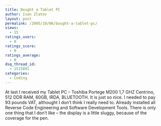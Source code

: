 ```yaml
---
title: Bought a Tablet PC
author: Ivan Zlatev
layout: post
permalink: /2005/10/06/bought-a-tablet-pc/
views:
  - 15
ratings_users:
  - 0
ratings_score:
  - 0
ratings_average:
  - 0
dsq_thread_id:
  - 1515891
categories:
  - Coding
---
```

At last I received my Tablet PC &#8211; Toshiba Portege M200 1,7 GHZ Centrino, 512 DDR RAM, 60GB, IRDA, BLUETOOTH. It is just so nice. I needed to pay 93 pounds VAT, althought I don&#8217;t think I really need to. Already installed all Reverse Code Engineering and Software Development Tools. There is only one thing that I don&#8217;t like &#8211; the display is a little sluggy, because of the coverage for the pen.<a target="_blank" title="m200 award" href="http://ivanz.com/blog/wp-content/photos/m200_award.jpg"><br /> </a>